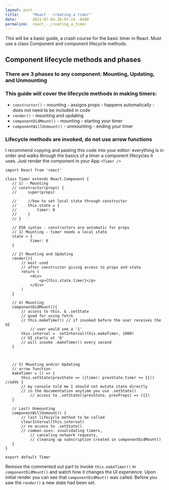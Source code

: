 ```yaml
---
layout: post
title:      "React - creating a timer"
date:       2021-07-04 20:07:14 -0400
permalink:  react_-_creating_a_timer
---
```



This will be a basic guide, a crash course for the basic timer in React. 
Must use a class Component and component lifecycle methods.

## Component lifecycle methods and phases 
### There are 3 phases to any component: Mounting, Updating, and Unmounting

### This guide will cover the lifecycle methods in making timers: 
*  `constructor()` - mounting - assigns props - happens automatically - does not need to be included in code
* `render()` - mounting and updating
* `componentDidMount()` - mounting - starting your timer
* `componentWillUnmount()` - unmounting - ending your timer

### Lifecycle methods are invoked, do not use arrow functions

I recommend copying and pasting this code into your editor: everything is in order and walks through the basics of a timer a component lifecycles it uses.  Just render the component in your App `<Timer />`

```
import React from 'react'
 
class Timer extends React.Component {
   // 1) - Mounting
   // constructor(props) {
   //     super(props) 
 
   //     //how to set local state through constructor
   //     this.state = {
   //         timer: 0
   //     }
   // }
 
   // ES6 syntax - constructors are automatic for props
   // 1) Mounting - timer needs a local state
   state = {
           timer: 0
   }
 
   // 2) Mounting and Updating
   render(){
       // most used
       // after constructor giving access to props and state
       return (
           <div>
               <p>{this.state.timer}</p>
           </div>
       )
   }
  
   // 4) Mounting
   componentDidMount(){
       // access to this. & .setState
       // good for using fetch
       // this.makeTimer() // if invoked before the user receives the UI
           // user would see a '1'
       this.interval =  setInterval(this.makeTimer, 1000)
       // UI starts at '0' 
       // will invoke .makeTimer() every second
   }
 
  
 
   // 5) Mounting and/or Updating
   // arrow function
   makeTimer = () => {
       this.setState(prevState => ({timer: prevState.timer += 1})) //adds 1
       // my console told me I should not mutate state directly
       // in the documentation anytime you use .setState()
           // access to .setState((prevState, prevProps) => ({})
   }
  
   // Last) Unmounting
   componentWillUnmount() {
       // last lifecycle method to be called
       clearInterval(this.interval)
       // no access to .setState()
       // common uses: invalidating timers,
           // canceling network requests,
           // cleaning up subscription created in componentDidMount()
   }
}
 
export default Timer
```

Remove the commented out part to invoke `this.makeTimer()` in `componentDidMount()` and watch how it changes the UI experience. Upon initial render you can see that `componentDidMout()` was called. Before you saw the `render()` a new state had been set.
